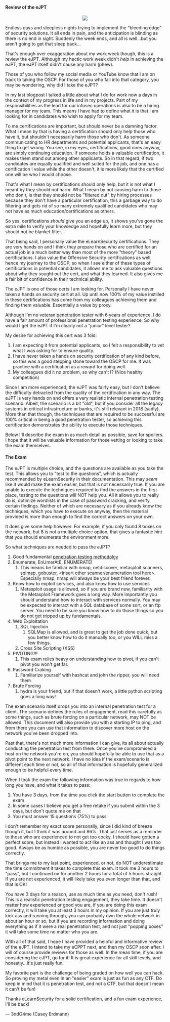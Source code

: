 #### Review of the eJPT

<p align="center">
<img src="https://drd2shbp62i2h.cloudfront.net/com/assets/images/certification/ejpt_certificate_sm.png"/>
</p>



Endless days and sleepless nights trying to implement the "bleeding edge" of security solutions. It all ends in pain, and the anticipation is blinding as there is no end in sight. Suddenly the week ends, and all is well...but you aren't going to get that sleep back...

That's enough over exaggeration about my work week though, this is a review the eJPT. Although my hectic work week didn't *help* in achieving the eJPT, the eJPT itself didn't cause any harm (phew).



Those of you who follow my social media or YouTube know that I am on track to taking the OSCP. For those of you who fall into that category, you may be wondering, why did I take the eJPT?



In my last blogpost I talked a little about what I do for work now a days in the context of my progress in life and in my projects. Part of my responsibilities as the lead for our infosec operations is also to be a hiring manager for my team. This means I have had to define what it is that I am looking for in candidates who wish to apply for my team.



To me certifications are important, but should never be a damning factor. What I mean by that is having a certification should only help those who have it, but shouldn't necessarily  harm those who don't. As someone communicating to HR departments and potential applicants, that's an easy thing to get wrong. You see, in my eyes, certifications, good ones anyway, are simply continuing education. If someone holds a valuable certification, it makes them stand out among other applicants. So in that regard, if two candidates are equally qualified and well suited for the job, and one has a certification I value while the other doesn't, it is more likely that the certified one will be who I would choose. 



That's what I mean by certifications should only help, but it is not what I meant by they should not harm. What I mean by not causing harm to those who don't, is that they should not be "filtered out" by hiring processes because they don't have a particular certification, this a garbage way to do filtering and gets rid of so many extremely qualified candidates who may not have as much education/certifications as others.



So yes, certifications *should* give you an edge up, it shows you've gone the extra mile to verify your knowledge and hopefully learn more, but they should not be blanket filter.



That being said, I personally value the eLearnSecurity certifications. They are very hands on and I think they prepare those who are certified for an actual job in a much better way than most of the more "theory" based certifications. I also value the Offensive Security certifications as well, hence my journey to the OSCP, so when I see either of these types of certifications in potential candidates, it allows me to ask valuable questions about why they sought out the cert, and what they learned. It also gives me a fair bit of confidence in their technical ability.



The eJPT is one of those certs I am looking for. Personally I have never taken a hands on security cert at all. Up until now 100% of my value instilled in these certifications has come from my colleagues achieving them and finding them valuable. Essentially a value by proxy.



Although I'm no veteran penetration tester with 6 years of experience, I do have a fair amount of professional penetration testing experience. So why would I get the eJPT if I'm clearly not a "junior" level tester?



My desire for achieving this cert was 3 fold:

1. I am expecting it from potential applicants, so I felt a responsibility to vet what I was asking for to ensure quality.
2. I have never taken a hands on security certification of any kind before, so this was a good stepping stone toward the OSCP for me. It was practice with a certification as a reward for doing well.
3. My colleagues did it no problem, so why can't I? (Nice healthy competition)



Since I am more experienced, the eJPT was fairly easy, but I don't believe the difficulty detracted from the quality of the certification in any way. The eJPT is very hands on and offers a very realistic internal penetration testing scenario. Albeit, the scenario is a bit "old", but if you consider all the legacy systems in critical infrastructure or banks, it's still relevant in 2018 (sadly). More than that though, the techniques that are required to be successful are 100% critical in being a good penetration tester, so achieving this certification demonstrates the ability to execute those techniques.



Below I'll describe the exam in as much detail as possible, save for spoilers. I hope that it will be valuable information for those vetting or looking to take the exam themselves.





#### The Exam



The eJPT is multiple choice, and the questions are available as you take the test. This allows you to "test to the questions", which is actually recommended by eLearnSecurity in their documentation. This may *seem* like it would make the exam easier, but that is not necessarily true. If you are unable to execute the techniques required to find the answers in the first place, testing to the questions will NOT help you. All it allows you to really do is, optimize wordlists in the case of password cracking, and verify certain findings. Neither of which are necessary as if you already know the techniques, which you have to execute on anyway, then the material provided is more than enough to find the correct answers on your own.



It does give some help however. For example, if you only found 8 boxes on the network, but 8 is not a multiple choice option, that gives a fantastic hint that you should enumerate the environment more.



So what techniques are needed to pass the eJPT?

1. Good fundamental [penetration testing methodolgy](https://www.google.com/search?biw=1922&bih=859&tbm=isch&sa=1&ei=UiveW4yIOcKt_QaUkLnwBw&q=pentesting+methodology+sans&oq=pentesting+methodology+sans&gs_l=img.3...6699.7968..8072...0.0..0.59.261.5......0....1..gws-wiz-img.......0i30j0i24.fqYIuDg1VCY#imgrc=kQ0DpGuB2A4gJM:)
2. Enumerate, EnUmerAtE, ENUMERATE!
   1. This means be familiar with nmap, netdiscover, metasploit scanners, sqlmap, gobuster, <insert other scanner/enumeration tool here>. Especially nmap, nmap will always be your best friend forever.
3. Know how to exploit services, and also know how to use services
   1. Metasploit usage is allowed, so if you are brand new, familiarity with the Metasploit Framework goes a long way. More importantly you should understand how to interact with services normally. You may be expected to interact with a SQL database of some sort, or an ftp server. You need to be sure you know how to do those things so you do not get tripped up by fundamentals.
4. Web Exploitation
   1. SQL Injection
      1. SQLMap is allowed, and is great to get the job done quick, but you better know how to do it manually too, or you WILL miss a few things.
   2. Cross Site Scripting (XSS)
5. PIVOTING!!!
   1. This exam relies heavy on understanding how to pivot, if you can't pivot you won't get far.
6. Password Craking
   1. Familiarize yourself with hashcat and john the ripper, you will need them
7. Brute Forcing
   1. hydra is your friend, but if that doesn't work, a little python scripting goes a long way!



The exam scenario itself drops you into an internal penetration test for a client. The scenario defines the rules of engagement, read this carefully as some things, such as brute forcing on a particular network, may NOT be allowed. This document will also provide you with a starting IP to ping, and from there you can use that information to discover more host on the network you've been dropped into.



Past that, there's not much more information I can give, its all about actually conducting the penetration test from there. Once you've compromised a host on the network you're on, you should hopefully be able to use that as a pivot point to the next network. I have no idea if the exam/scenario is different each time or not, so all of that information is hopefully generalized enough to be helpful every time.



When I took the exam the following information was true in regards to how long you have, and what it takes to pass:

1. You have 3 days, from the time you click the start button to complete the exam
2. In some cases I believe you get a free retake if you submit within the 3 days, but don't quote me on that
3. You must answer 15 questions (75%) to pass



I don't remember my exact score personally, since I did kind of breeze though it, but I think it was around and 86%. That just serves as a reminder to those who are experienced to not get too cocky, I should have gotten a perfect score, but instead I wanted to act like an ass and thought I was too good. Always be as humble as possible, you are never too good to do things correctly.



That brings me to my last point, experienced, or not, do NOT underestimate the time commitment it takes to complete this exam. It took me 3 hours to "pass", but I continued on for another 2 hours for a total of 5 hours straight. If you are not experienced, it will likely take you even longer than that, and that is OK!



You have 3 days for a reason, use as much time as you need, don't rush! This is a realistic penetration testing engagement, they take time. It doesn't matter how experienced or good you are, if you are doing this exam correctly, it will take you at least 3 hours in my opinion. If you are just truly kick ass and running through, you can probably own the whole network in about an hour or so, but if you are recording information and doing everything as if it were a real penetration test, and not just "popping boxes" it will take some time no matter who you are.



With all of that said, I hope I have provided a helpful and informative review of the eJPT. I intend to take my eCPPT next, and then my OSCP soon after. I will of course provide reviews for those as well. In the mean time, if you are considering the eJPT, go for it! It is great experience for all skill levels, and honestly...it's just really fun.



My favorite part is the challenge of being graded on how well you can hack. So proving my metal even in an "easier" exam is just as fun as any CTF. Do keep in mind that it is penetration test, and not a CTF, but that doesn't mean it can't be fun!



Thanks eLearnSecurity for a solid certification, and a fun exam experience, I'll be back!



— 3ndG4me (Casey Erdmann)

